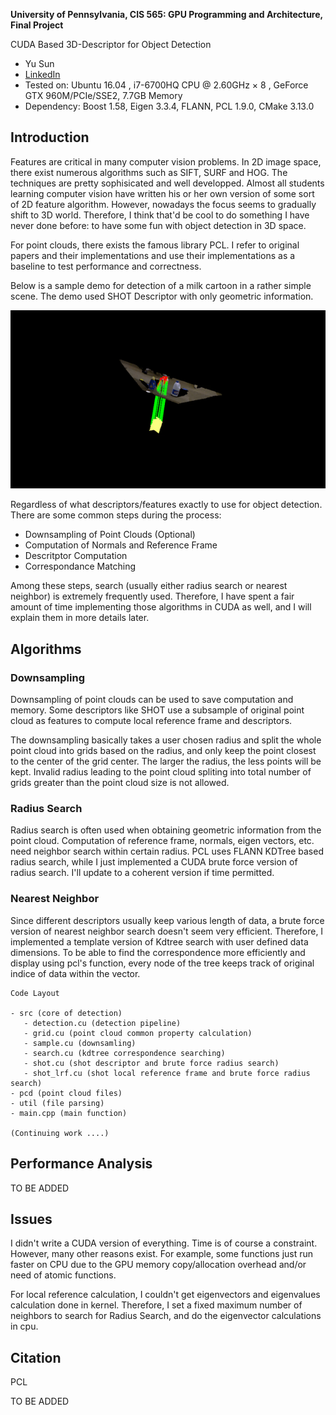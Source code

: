 
**University of Pennsylvania, CIS 565: GPU Programming and Architecture, Final Project**

CUDA Based 3D-Descriptor for Object Detection 

* Yu Sun
* [LinkedIn](https://www.linkedin.com/in/yusun3/)
* Tested on: Ubuntu 16.04 , i7-6700HQ CPU @ 2.60GHz × 8 , GeForce GTX 960M/PCIe/SSE2, 7.7GB Memory 
* Dependency: Boost 1.58, Eigen 3.3.4, FLANN, PCL 1.9.0, CMake 3.13.0

## Introduction

Features are critical in many computer vision problems. In 2D image space, there exist numerous algorithms such as SIFT, SURF and HOG. The techniques are pretty sophisicated and well developped. Almost all students learning computer vision have written his or her own version of some sort of 2D feature algorithm. However, nowadays the focus seems to gradually shift to 3D world. Therefore, I think that'd be cool to do something I have never done before: to have some fun with object detection in 3D space. 

For point clouds, there exists the famous library PCL. I refer to original papers and their implementations and use their implementations as a baseline to test performance and correctness. 

Below is a sample demo for detection of a milk cartoon in a rather simple scene. The demo used SHOT Descriptor with only geometric information. 

![](images/cuda-3d-descriptor.gif)

Regardless of what descriptors/features exactly to use for object detection. There are some common steps during the process:

* Downsampling of Point Clouds (Optional) 
* Computation of Normals and Reference Frame
* Descritptor Computation
* Correspondance Matching 

Among these steps, search (usually either radius search or nearest neighbor) is extremely frequently used. Therefore, I have spent a fair amount of time implementing those algorithms in CUDA as well, and I will explain them in more details later. 

## Algorithms

### Downsampling
Downsampling of point clouds can be used to save computation and memory. Some descriptors like SHOT use a subsample of original point cloud as features to compute local reference frame and descriptors.

The downsampling basically takes a user chosen radius and split the whole point cloud into grids based on the radius, and only keep the point closest to the center of the grid center. The larger the radius, the less points will be kept. Invalid radius leading to the point cloud spliting into total number of grids greater than the point cloud size is not allowed. 

### Radius Search
Radius search is often used when obtaining geometric information from the point cloud. Computation of reference frame, normals, eigen vectors, etc. need neighbor search within certain radius. PCL uses FLANN KDTree based radius search, while I just implemented a CUDA brute force version of radius search. I'll update to a coherent version if time permitted. 

### Nearest Neighbor
Since different descriptors usually keep various length of data, a brute force version of nearest neighbor search doesn't seem very efficient. Therefore, I implemented a template version of Kdtree search with user defined data dimensions. To be able to find the correspondence more efficiently and display using pcl's function, every node of the tree keeps track of original indice of data within the vector. 


```
Code Layout

- src (core of detection)
   - detection.cu (detection pipeline)
   - grid.cu (point cloud common property calculation)
   - sample.cu (downsamling)
   - search.cu (kdtree correspondence searching)
   - shot.cu (shot descriptor and brute force radius search)
   - shot_lrf.cu (shot local reference frame and brute force radius search)
- pcd (point cloud files)
- util (file parsing)
- main.cpp (main function)

(Continuing work ....)

```

## Performance Analysis 

TO BE ADDED

## Issues
I didn't write a CUDA version of everything. Time is of course a constraint. However, many other reasons exist. For example, some functions just run faster on CPU due to the GPU memory copy/allocation overhead and/or need of atomic functions.

For local reference calculation, I couldn't get eigenvectors and eigenvalues calculation done in kernel. Therefore, I set a fixed maximum number of neighbors to search for Radius Search, and do the eigenvector calculations in cpu.

## Citation

PCL

TO BE ADDED